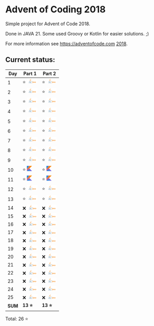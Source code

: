 # Advent of Coding 2018

Simple project for Advent of Code 2018.

Done in JAVA 21. Some used Groovy or Kotlin for easier solutions. ;)

For more information see https://adventofcode.com [2018](https://adventofcode.com/2018).

## Current status:

| Day     | Part 1                         | Part 2                         |
|---------|--------------------------------|--------------------------------|
| 1       | ⭐ ![JAVA](../img/java.png)     | ⭐ ![JAVA](../img/java.png)     |
| 2       | ⭐ ![JAVA](../img/java.png)     | ⭐ ![JAVA](../img/java.png)     |
| 3       | ⭐ ![JAVA](../img/java.png)     | ⭐ ![JAVA](../img/java.png)     |
| 4       | ⭐ ![JAVA](../img/java.png)     | ⭐ ![JAVA](../img/java.png)     |
| 5       | ⭐ ![JAVA](../img/java.png)     | ⭐ ![JAVA](../img/java.png)     |
| 6       | ⭐ ![JAVA](../img/java.png)     | ⭐ ![JAVA](../img/java.png)     |
| 7       | ⭐ ![JAVA](../img/java.png)     | ⭐ ![JAVA](../img/java.png)     |
| 8       | ⭐ ![JAVA](../img/java.png)     | ⭐ ![JAVA](../img/java.png)     |
| 9       | ⭐ ![JAVA](../img/java.png)     | ⭐ ![JAVA](../img/java.png)     |
| 10      | ⭐ ![Kotlin](../img/kotlin.png) | ⭐ ![Kotlin](../img/kotlin.png) |
| 11      | ⭐ ![Kotlin](../img/kotlin.png) | ⭐ ![Kotlin](../img/kotlin.png) |
| 12      | ⭐ ![JAVA](../img/java.png)     | ⭐ ![JAVA](../img/java.png)     |
| 13      | ⭐ ![JAVA](../img/java.png)     | ⭐ ![JAVA](../img/java.png)     |
| 14      | ❌ ![JAVA](../img/java.png)     | ❌ ![JAVA](../img/java.png)     |
| 15      | ❌ ![JAVA](../img/java.png)     | ❌ ![JAVA](../img/java.png)     |
| 16      | ❌ ![JAVA](../img/java.png)     | ❌ ![JAVA](../img/java.png)     |
| 17      | ❌ ![JAVA](../img/java.png)     | ❌ ![JAVA](../img/java.png)     |
| 18      | ❌ ![JAVA](../img/java.png)     | ❌ ![JAVA](../img/java.png)     |
| 19      | ❌ ![JAVA](../img/java.png)     | ❌ ![JAVA](../img/java.png)     |
| 20      | ❌ ![JAVA](../img/java.png)     | ❌ ![JAVA](../img/java.png)     |
| 21      | ❌ ![JAVA](../img/java.png)     | ❌ ![JAVA](../img/java.png)     |
| 22      | ❌ ![JAVA](../img/java.png)     | ❌ ![JAVA](../img/java.png)     |
| 23      | ❌ ![JAVA](../img/java.png)     | ❌ ![JAVA](../img/java.png)     |
| 24      | ❌ ![JAVA](../img/java.png)     | ❌ ![JAVA](../img/java.png)     |
| 25      | ❌ ![JAVA](../img/java.png)     | ❌ ![JAVA](../img/java.png)     |
| **SUM** | **13 ⭐**                       | **13 ⭐**                       |

Total: 26 ⭐

